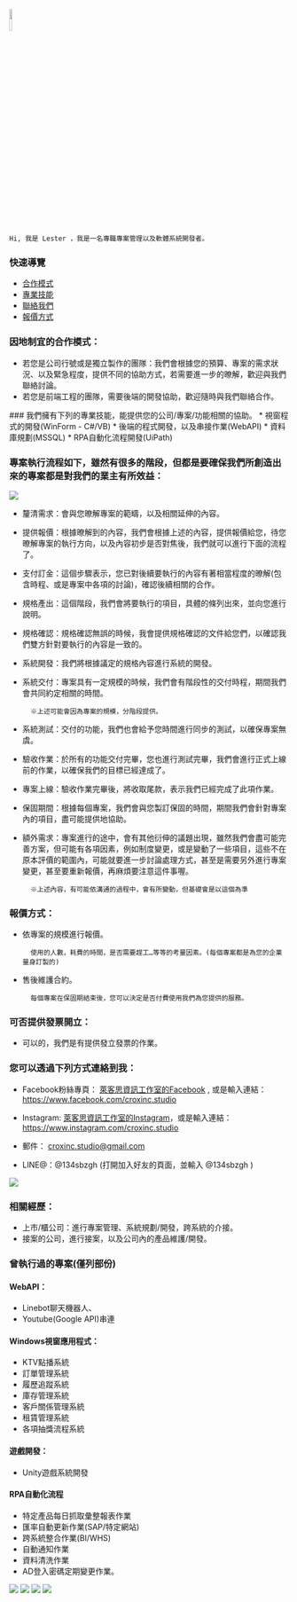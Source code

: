 <div>
    <img src ="assets/images/intro.jpg" width = 10% height= "10%">

    Hi, 我是 Lester ，我是一名專職專案管理以及軟體系統開發者。
<div>

### 快速導覽
- <a href='#cooperation'>合作模式</a><br>
- <a href='#skill'>專業技能</a><br>
- <a href='#contact'>聯絡我們</a><br>
- <a href='quote'>報價方式</a>

<div id= '#cooperation'>

### 因地制宜的合作模式：
* 若您是公司行號或是獨立製作的團隊：我們會根據您的預算、專案的需求狀況、以及緊急程度，提供不同的協助方式，若需要進一步的暸解，歡迎與我們聯絡討論。
* 若您是前端工程的團隊，需要後端的開發協助，歡迎隨時與我們聯絡合作。
</div>

<div id='skill'>
### 我們擁有下列的專業技能，能提供您的公司/專案/功能相關的協助。
* 視窗程式的開發(WinForm - C#/VB)
* 後端的程式開發，以及串接作業(WebAPI)
* 資料庫規劃(MSSQL)
* RPA自動化流程開發(UiPath)
</div>

### 專案執行流程如下，雖然有很多的階段，但都是要確保我們所創造出來的專案都是對我們的業主有所效益：

<img src ="assets/images/quotation.jpg">

* 釐清需求：會與您暸解專案的範疇，以及相關延伸的內容。
* 提供報價：根據暸解到的內容，我們會根據上述的內容，提供報價給您，待您暸解專案的執行方向，以及內容初步是否對焦後，我們就可以進行下面的流程了。
* 支付訂金：這個步驟表示，您已對後續要執行的內容有著相當程度的暸解(包含時程、或是專案中各項的討論)，確認後續相關的合作。
* 規格產出：這個階段，我們會將要執行的項目，具體的條列出來，並向您進行說明。
* 規格確認：規格確認無誤的時候，我會提供規格確認的文件給您們，以確認我們雙方針對要執行的內容是一致的。
* 系統開發：我們將根據議定的規格內容進行系統的開發。
* 系統交付：專案具有一定規模的時候，我們會有階段性的交付時程，期間我們會共同約定相關的時間。

        ※上述可能會因為專案的規模，分階段提供。
* 系統測試：交付的功能，我們也會給予您時間進行同步的測試，以確保專案無虞。
* 驗收作業：於所有的功能交付完畢，您也進行測試完畢，我們會進行正式上線前的作業，以確保我們的目標已經達成了。
* 專案上線：驗收作業完畢後，將收取尾款，表示我們已經完成了此項作業。
* 保固期間：根據每個專案，我們會與您製訂保固的時間，期間我們會針對專案內的項目，盡可能提供地協助。
* 額外需求：專案進行的途中，會有其他衍伸的議題出現，雖然我們會盡可能完善方案，但可能有各項因素，例如制度變更，或是變動了一些項目，這些不在原本評價的範圍內，可能就要進一步討論處理方式，甚至是需要另外進行專案變更，甚至要重新報價，再麻煩要注意這件事喔。

        ※上述內容，有可能依溝通的過程中，會有所變動，但基礎會是以這個為準

<div id ='quote'>

### 報價方式：
* 依專案的規模進行報價。

        使用的人數，耗費的時間，是否需要趕工…等等的考量因素。(每個專案都是為您的企業量身訂製的)

* 售後維護合約。

        每個專案在保固期結束後，您可以決定是否付費使用我們為您提供的服務。

</div>

### 可否提供發票開立：
* 可以的，我們是有提供發立發票的作業。

<div id='contact'>

### 您可以透過下列方式連絡到我：
* Facebook粉絲專頁： [萊客思資訊工作室的Facebook](https://www.facebook.com/croxinc.studio) , 或是輸入連結：https://www.facebook.com/croxinc.studio

* Instagram: [萊客思資訊工作室的Instagram](https://www.instagram.com/croxinc.studio)，或是輸入連結：https://www.instagram.com/croxinc.studio
* 郵件： croxinc.studio@gmail.com
* LINE@：@134sbzgh (打開加入好友的頁面，並輸入 @134sbzgh )

<img src ="assets/images/addline.png">
</div>

### 相關經歷：
* 上市/櫃公司：進行專案管理、系統規劃/開發，跨系統的介接。
* 接案的公司，進行接案，以及公司內的產品維護/開發。

### 曾執行過的專案(僅列部份)
#### WebAPI：
* Linebot聊天機器人、
* Youtube(Google API)串連
#### Windows視窗應用程式：
* KTV點播系統
* 訂單管理系統
* 履歷追蹤系統
* 庫存管理系統
* 客戶關係管理系統
* 租賃管理系統
* 各項抽獎流程系統
#### 遊戲開發：
* Unity遊戲系統開發
#### RPA自動化流程
* 特定產品每日抓取彙整報表作業
* 匯率自動更新作業(SAP/特定網站)
* 跨系統整合作業(BI/WHS)
* 自動通知作業
* 資料清洗作業
* AD登入密碼定期變更作業。

<img src ="assets/images/admodify.png">
<img src ="assets/images/drawlot.png">
<img src ="assets/images/ktv.png">
<img src ="assets/images/linebot.png">